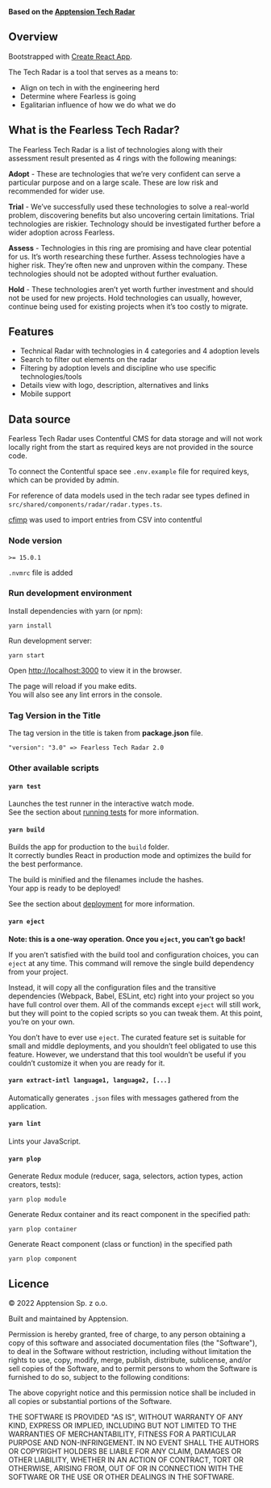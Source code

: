 **Based on the [Apptension Tech Radar](https://github.com/apptension/tech-radar)**

## Overview

Bootstrapped with [Create React App](https://github.com/apptension/react-scripts-apptension).

The Tech Radar is a tool that serves as a means to:

- Align on tech in with the engineering herd
- Determine where Fearless is going
- Egalitarian influence of how we do what we do

## What is the Fearless Tech Radar?

The Fearless Tech Radar is a list of technologies along with their assessment result presented as 4 rings with the following meanings:

**Adopt** - These are technologies that we’re very confident can serve a particular purpose and on a large scale. These are low risk and recommended for wider use.

**Trial** - We’ve successfully used these technologies to solve a real-world problem, discovering benefits but also uncovering certain limitations. Trial technologies are riskier. Technology should be investigated further before a wider adoption across Fearless.

**Assess** - Technologies in this ring are promising and have clear potential for us. It’s worth researching these further. Assess technologies have a higher risk. They’re often new and unproven within the company. These technologies should not be adopted without further evaluation.

**Hold** - These technologies aren’t yet worth further investment and should not be used for new projects. Hold technologies can usually, however, continue being used for existing projects when it’s too costly to migrate.

## Features

- Technical Radar with technologies in 4 categories and 4 adoption levels
- Search to filter out elements on the radar
- Filtering by adoption levels and discipline who use specific technologies/tools
- Details view with logo, description, alternatives and links
- Mobile support

## Data source

Fearless Tech Radar uses Contentful CMS for data storage and will not work locally right from the start as required keys are not provided in the source code.

To connect the Contentful space see `.env.example` file for required keys, which can be provided by admin.

For reference of data models used in the tech radar see types defined in `src/shared/components/radar/radar.types.ts`.

[cfimp](https://github.com/mitya33/cfimp) was used to import entries from CSV into contentful

### Node version

`>= 15.0.1`

`.nvmrc` file is added

### Run development environment

Install dependencies with yarn (or npm):

```Shell
yarn install
```

Run development server:

```Shell
yarn start
```

Open [http://localhost:3000](http://localhost:300) to view it in the browser.

The page will reload if you make edits.  
You will also see any lint errors in the console.

### Tag Version in the Title

The tag version in the title is taken from **package.json** file.

`"version": "3.0" => Fearless Tech Radar 2.0`

### Other available scripts

#### `yarn test`

Launches the test runner in the interactive watch mode.<br>
See the section about [running tests](https://facebook.github.io/create-react-app/docs/running-tests) for more information.

#### `yarn build`

Builds the app for production to the `build` folder.<br>
It correctly bundles React in production mode and optimizes the build for the best performance.

The build is minified and the filenames include the hashes.<br>
Your app is ready to be deployed!

See the section about [deployment](https://facebook.github.io/create-react-app/docs/deployment) for more information.

#### `yarn eject`

**Note: this is a one-way operation. Once you `eject`, you can’t go back!**

If you aren’t satisfied with the build tool and configuration choices, you can `eject` at any time. This command will remove the single build dependency from your project.

Instead, it will copy all the configuration files and the transitive dependencies (Webpack, Babel, ESLint, etc) right into your project so you have full control over them. All of the commands except `eject` will still work, but they will point to the copied scripts so you can tweak them. At this point, you’re on your own.

You don’t have to ever use `eject`. The curated feature set is suitable for small and middle deployments, and you shouldn’t feel obligated to use this feature. However, we understand that this tool wouldn’t be useful if you couldn’t customize it when you are ready for it.

#### `yarn extract-intl language1, language2, [...]`

Automatically generates `.json` files with messages gathered from the application.

#### `yarn lint`

Lints your JavaScript.

#### `yarn plop`

Generate Redux module (reducer, saga, selectors, action types, action creators, tests):

```Shell
yarn plop module
```

Generate Redux container and its react component in the specified path:

```Shell
yarn plop container
```

Generate React component (class or function) in the specified path

```Shell
yarn plop component
```

## Licence

© 2022 Apptension Sp. z o.o.

Built and maintained by Apptension.

Permission is hereby granted, free of charge, to any person obtaining a copy of this software and associated documentation files (the "Software"), to deal in the Software without restriction, including without limitation the rights to use, copy, modify, merge, publish, distribute, sublicense, and/or sell copies of the Software, and to permit persons to whom the Software is furnished to do so, subject to the following conditions:

The above copyright notice and this permission notice shall be included in all copies or substantial portions of the Software.

THE SOFTWARE IS PROVIDED "AS IS", WITHOUT WARRANTY OF ANY KIND, EXPRESS OR IMPLIED, INCLUDING BUT NOT LIMITED TO THE WARRANTIES OF MERCHANTABILITY, FITNESS FOR A PARTICULAR PURPOSE AND NON-INFRINGEMENT. IN NO EVENT SHALL THE AUTHORS OR COPYRIGHT HOLDERS BE LIABLE FOR ANY CLAIM, DAMAGES OR OTHER LIABILITY, WHETHER IN AN ACTION OF CONTRACT, TORT OR OTHERWISE, ARISING FROM, OUT OF OR IN CONNECTION WITH THE SOFTWARE OR THE USE OR OTHER DEALINGS IN THE SOFTWARE.
